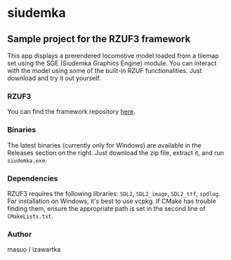 # siudemka
## Sample project for the RZUF3 framework

This app displays a prerendered locomotive model loaded from a tilemap set using the SGE (Siudemka Graphics Engine) module. You can interact with the model using some of the built-in RZUF functionalities. Just download and try it out yourself.

### RZUF3
You can find the framework repository [here](https://github.com/izawartka/rzuf3).

### Binaries
The latest binaries (currently only for Windows) are available in the Releases section on the right. Just download the zip file, extract it, and run `siudemka.exe`.

### Dependencies
RZUF3 requires the following libraries: `SDL2`, `SDL2_image`, `SDL2_ttf`, `spdlog`. For installation on Windows, it's best to use vcpkg. If CMake has trouble finding them, ensure the appropriate path is set in the second line of `CMakeLists.txt`.

### Author
masuo / izawartka
